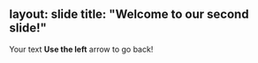 layout: slide
title: "Welcome to our second slide!"
---
Your text
**Use the left** arrow to go back!
